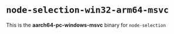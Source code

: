 # `node-selection-win32-arm64-msvc`

This is the **aarch64-pc-windows-msvc** binary for `node-selection`
